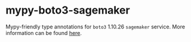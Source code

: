 # mypy-boto3-sagemaker

Mypy-friendly type annotations for `boto3` 1.10.26 `sagemaker` service.
More information can be found [here](https://github.com/vemel/mypy_boto3).